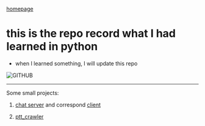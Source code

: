 [homepage](https://github.com/n3k0fi5t/)
# this is the repo record what I had learned in python
- when I learned something, I will update this repo

![GITHUB](https://kingofamani.gitbooks.io/git-teach/content/assets/dojocat.jpg "git image")

---
Some small projects:
1. [chat server](https://github.com/n3k0fi5t/pythonLearn/blob/master/tcp_chat_server.py)
and correspond [client](https://github.com/n3k0fi5t/pythonLearn/blob/master/simple_client.py)

2. [ptt_crawler](https://github.com/n3k0fi5t/pythonLearn/blob/master/ptt_crawler.py)
